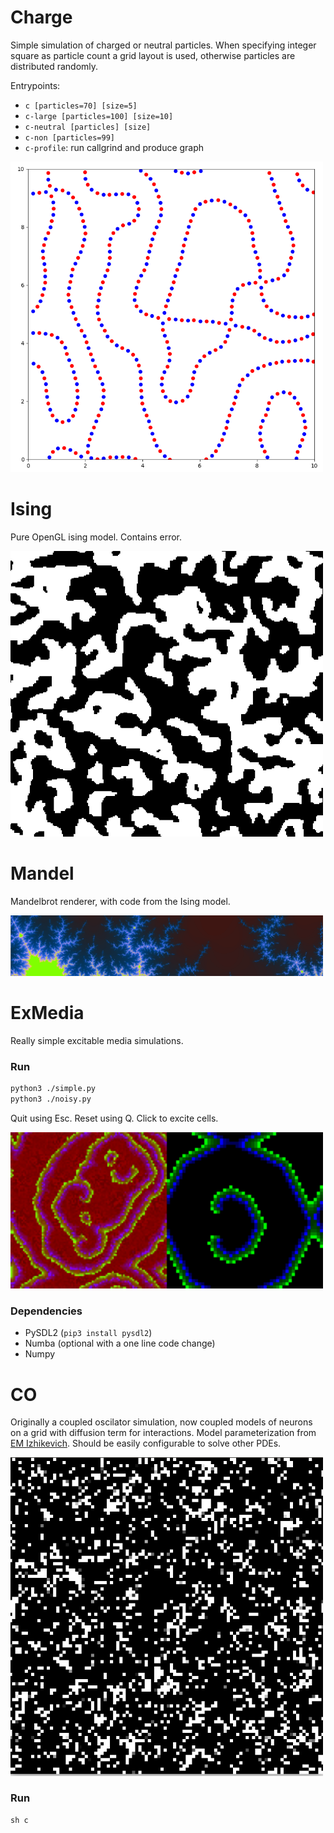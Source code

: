 # Charge

Simple simulation of charged or neutral particles.
When specifying integer square as particle count a grid layout is used, otherwise particles are distributed randomly.

Entrypoints:

 - `c [particles=70] [size=5]`
 - `c-large [particles=100] [size=10]`
 - `c-neutral [particles] [size]`
 - `c-non [particles=99]`
 - `c-profile`: run callgrind and produce graph

<img src=charge.png width=500>

# Ising

Pure OpenGL ising model.
Contains error.

<img src=ising.png width=500>

# Mandel

Mandelbrot renderer, with code from the Ising model.

<img src=mandel.png width=500>

# ExMedia

Really simple excitable media simulations.

### Run

```sh
python3 ./simple.py
python3 ./noisy.py
```

Quit using Esc. Reset using Q. Click to excite cells.

<img src=exmedia.png width=500>

### Dependencies

 - PySDL2 (`pip3 install pysdl2`)
 - Numba (optional with a one line code change)
 - Numpy

# CO

Originally a coupled oscilator simulation, now coupled models of neurons on a grid with diffusion term for interactions.
Model parameterization from [EM Izhikevich](https://www.izhikevich.org/publications/spnet.htm).
Should be easily configurable to solve other PDEs.

<img src=co.png width=500>

### Run

```
sh c
```
